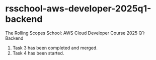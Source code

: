 # rsschool-aws-developer-2025q1-backend
The Rolling Scopes School: AWS Cloud Developer Course 2025 Q1: Backend

1) Task 3 has been completed and merged.
2) Task 4 has been started.
